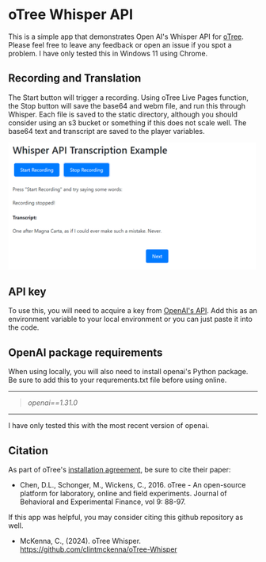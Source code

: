 # oTree Whisper API 

This is a simple app that demonstrates Open AI's Whisper API for [oTree](https://www.otree.org/). Please feel free to leave any feedback or open an issue if you spot a problem. I have only tested this in Windows 11 using Chrome.

## Recording and Translation
The Start button will trigger a recording. Using oTree Live Pages function, the Stop button will save the base64 and webm file, and run this through Whisper. Each file is saved to the static directory, although you should consider using an s3 bucket or something if this does not scale well. The base64 text and transcript are saved to the player variables.

<img src="https://raw.githubusercontent.com/clintmckenna/oTree-Whisper/master/screenshot.png" alt="screenshot" width="500"/>


## API key
To use this, you will need to acquire a key from [OpenAI's API](https://openai.com/product). Add this as an environment variable to your local environment or you can just paste it into the code.

## OpenAI package requirements
When using locally, you will also need to install openai's Python package. Be sure to add this to your requrements.txt file before using online. 

---
> <i>openai==1.31.0</i>
---

I have only tested this with the most recent version of openai.

## Citation
As part of oTree's [installation agreement](https://otree.readthedocs.io/en/master/install.html), be sure to cite their paper: 

- Chen, D.L., Schonger, M., Wickens, C., 2016. oTree - An open-source platform for laboratory, online and field experiments. Journal of Behavioral and Experimental Finance, vol 9: 88-97.

If this app was helpful, you may consider citing this github repository as well.

- McKenna, C., (2024). oTree Whisper. https://github.com/clintmckenna/oTree-Whisper